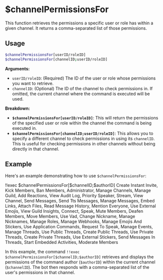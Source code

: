 # $channelPermissionsFor

This function retrieves the permissions a specific user or role has within a given channel. It returns a comma-separated list of those permissions.

## Usage

```bash
$channelPermissionsFor[userID/roleID]
$channelPermissionsFor[channelID;userID/roleID]
```

**Arguments:**

*   `userID/roleID`: (Required) The ID of the user or role whose permissions you want to retrieve.
*   `channelID`: (Optional) The ID of the channel to check permissions in. If omitted, the current channel where the command is executed will be used.

**Breakdown:**

*   **`$channelPermissionsFor[userID/roleID]`**: This will return the permissions of the specified user or role within the channel the command is being executed in.
*   **`$channelPermissionsFor[channelID;userID/roleID]`**:  This allows you to specify a different channel to check permissions in using its `channelID`. This is useful for checking permissions in other channels without being directly in that channel.

## Example

Here's an example demonstrating how to use `$channelPermissionsFor`:

<discord-messages>
  <discord-message :bot="false" role-color="#ffcc9a" author="Member">
    !!exec $channelPermissionsFor[$channelID;$authorID]
  </discord-message>
  <discord-message :bot="true" role-color="#0099ff" author="Custom Command" avatar="https://media.discordapp.net/avatars/725721249652670555/781224f90c3b841ba5b40678e032f74a.webp">
    Create Instant Invite, Kick Members, Ban Members, Administrator, Manage Channels, Manage Guild, Add Reactions, View Audit Log, Priority Speaker, Stream, View Channel, Send Messages, Send Tts Messages, Manage Messages, Embed Links, Attach Files, Read Message History, Mention Everyone, Use External Emojis, View Guild Insights, Connect, Speak, Mute Members, Deafen Members, Move Members, Use Vad, Change Nickname, Manage Nicknames, Manage Roles, Manage Webhooks, Manage Emojis And Stickers, Use Application Commands, Request To Speak, Manage Events, Manage Threads, Use Public Threads, Create Public Threads, Use Private Threads, Create Private Threads, Use External Stickers, Send Messages In Threads, Start Embedded Activities, Moderate Members
  </discord-message>
</discord-messages>

In this example, the command `!!exec $channelPermissionsFor[$channelID;$authorID]` retrieves and displays the permissions of the command author (`$authorID`) within the current channel (`$channelID`). The bot then responds with a comma-separated list of the user's permissions in that channel.